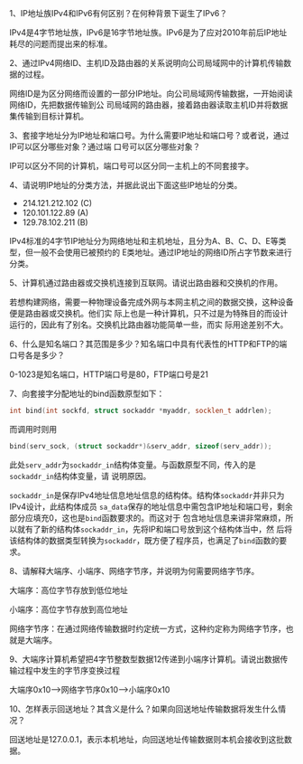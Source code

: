 1、IP地址族IPv4和IPv6有何区别？在何种背景下诞生了IPv6？

IPv4是4字节地址族，IPv6是16字节地址族。IPv6是为了应对2010年前后IP地址耗尽的问题而提出来的标准。

2、通过IPv4网络ID、主机ID及路由器的关系说明向公司局域网中的计算机传输数据的过程。

网络ID是为区分网络而设置的一部分IP地址。向公司局域网传输数据，一开始阅读网络ID，先把数据传输到公
司局域网的路由器，接着路由器读取主机ID并将数据集传输到目标计算机。

3、套接字地址分为IP地址和端口号。为什么需要IP地址和端口号？或者说，通过IP可以区分哪些对象？通过端
口号可以区分哪些对象？

IP可以区分不同的计算机，端口号可以区分同一主机上的不同套接字。

4、请说明IP地址的分类方法，并据此说出下面这些IP地址的分类。

- 214.121.212.102   (C)
- 120.101.122.89    (A)
- 129.78.102.211    (B)

IPv4标准的4字节IP地址分为网络地址和主机地址，且分为A、B、C、D、E等类型，但一般不会使用已被预约的
E类地址。通过IP地址的网络ID所占字节数来进行分类。

5、计算机通过路由器或交换机连接到互联网。请说出路由器和交换机的作用。

若想构建网络，需要一种物理设备完成外网与本网主机之间的数据交换，这种设备便是路由器或交换机。他们实
际上也是一种计算机，只不过是为特殊目的而设计运行的，因此有了别名。交换机比路由器功能简单一些，而实
际用途差别不大。

6、什么是知名端口？其范围是多少？知名端口中具有代表性的HTTP和FTP的端口号各是多少？

0-1023是知名端口，HTTP端口号是80，FTP端口号是21

7、向套接字分配地址的bind函数原型如下：
```c++
int bind(int sockfd, struct sockaddr *myaddr, socklen_t addrlen);
```
而调用时则用
```c++
bind(serv_sock, (struct sockaddr*)&serv_addr, sizeof(serv_addr));
```
此处`serv_addr`为`sockaddr_in`结构体变量。与函数原型不同，传入的是`sockaddr_in`结构体变量，请
说明原因。

`sockaddr_in`是保存IPv4地址信息地址信息的结构体。结构体`sockaddr`并非只为IPv4设计，此结构体成员
`sa_data`保存的地址信息中需包含IP地址和端口号，剩余部分应填充0，这也是`bind`函数要求的。而这对于
包含地址信息来讲非常麻烦，所以就有了新的结构体`sockaddr_in`，先将IP和端口号放到这个结构体当中，然
后将该结构体的数据类型转换为`sockaddr`，既方便了程序员，也满足了`bind`函数的要求。

8、请解释大端序、小端序、网络字节序，并说明为何需要网络字节序。

大端序：高位字节存放到低位地址

小端序：高位字节存放到高位地址

网络字节序：在通过网络传输数据时约定统一方式，这种约定称为网络字节序，也就是大端序。

9、大端序计算机希望把4字节整数型数据12传递到小端序计算机。请说出数据传输过程中发生的字节序变换过程

大端序0x10-->网络字节序0x10-->小端序0x10

10、怎样表示回送地址？其含义是什么？如果向回送地址传输数据将发生什么情况？

回送地址是127.0.0.1，表示本机地址，向回送地址传输数据则本机会接收到这批数据。